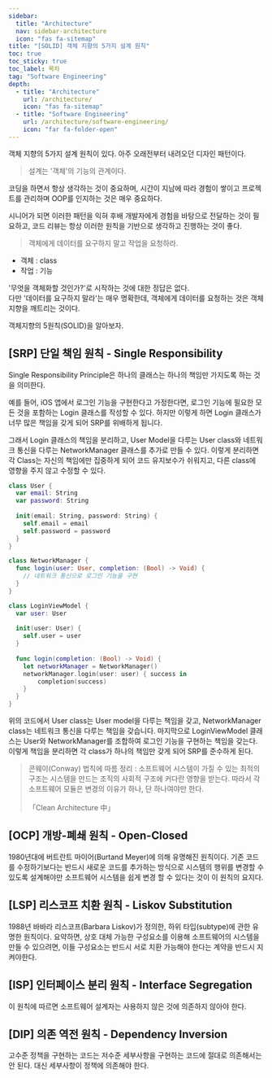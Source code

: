 ```yaml
---
sidebar:
  title: "Architecture"
  nav: sidebar-architecture
  icon: "fas fa-sitemap"
title: "[SOLID] 객체 지향의 5가지 설계 원칙"
toc: true
toc_sticky: true
toc_label: 목차
tag: "Software Engineering"
depth:
  - title: "Architecture"
    url: /architecture/
    icon: "fas fa-sitemap"
  - title: "Software Engineering"
    url: /architecture/software-engineering/
    icon: "far fa-folder-open"
---
```

객체 지향의 5가지 설계 원칙이 있다. 아주 오래전부터 내려오던 디자인 패턴이다.  
> 설계는 '객체'의 기능의 관계이다.

코딩을 하면서 항상 생각하는 것이 중요하며, 시간이 지남에 따라 경험이 쌓이고 프로젝트를 관리하며 OOP를 인지하는 것은 매우 중요하다.  

시니어가 되면 이러한 패턴을 익혀 후배 개발자에게 경험을 바탕으로 전달하는 것이 필요하고, 코드 리뷰는 항상 이러한 원칙을 기반으로 생각하고 진행하는 것이 좋다.  

> 객체에게 데이터를 요구하지 말고 작업을 요청하라.

* 객체 : class
* 작업 : 기능

'무엇을 객체화할 것인가?'로 시작하는 것에 대한 정답은 없다.  
다만 '데이터를 요구하지 말라'는 매우 명확한데, 객체에게 데이터를 요청하는 것은 객체 지향을 깨트리는 것이다.

객체지향의 5원칙(SOLID)을 알아보자.

## [SRP] 단일 책임 원칙 - Single Responsibility
Single Responsibility Principle은 하나의 클래스는 하나의 책임만 가지도록 하는 것을 의미한다.

예를 들어, iOS 앱에서 로그인 기능을 구현한다고 가정한다면, 로그인 기능에 필요한 모든 것을 포함하는 Login 클래스를 작성할 수 있다. 하지만 이렇게 하면 Login 클래스가 너무 많은 책임을 갖게 되어 SRP를 위배하게 됩니다.

그래서 Login 클래스의 책임을 분리하고, User Model을 다루는 User class와 네트워크 통신을 다루는 NetworkManager 클래스를 추가로 만들 수 있다. 이렇게 분리하면 각 Class는 자신의 책임에만 집중하게 되어 코드 유지보수가 쉬워지고, 다른 class에 영향을 주지 않고 수정할 수 있다.

```swift
class User {
  var email: String
  var password: String
  
  init(email: String, password: String) {
    self.email = email
    self.password = password
  }
}

class NetworkManager {
  func login(user: User, completion: (Bool) -> Void) {
    // 네트워크 통신으로 로그인 기능을 구현
  }
}

class LoginViewModel {
  var user: User
  
  init(user: User) {
    self.user = user
  }
  
  func login(completion: (Bool) -> Void) {
    let networkManager = NetworkManager()
    networkManager.login(user: user) { success in
        completion(success)
    }
  }
}

```

위의 코드에서 User class는 User model을 다루는 책임을 갖고, NetworkManager class는 네트워크 통신을 다루는 책임을 갖습니다. 마지막으로 LoginViewModel 클래스는 User와 NetworkManager를 조합하여 로그인 기능을 구현하는 책임을 갖는다. 이렇게 책임을 분리하면 각 class가 하나의 책임만 갖게 되어 SRP를 준수하게 된다.

> 콘웨이(Conway) 법칙에 따름 정리 : 소프트웨어 시스템이 가질 수 있는 최적의 구조는 시스템을 만드는 조직의 사회적 구조에 커다란 영향을 받는다. 따라서 각 소프트웨어 모듈은 변경의 이유가 하나, 단 하나여야만 한다.<br/><br/>
「Clean Architecture 中」

## [OCP] 개방-폐쇄 원칙 - Open-Closed
1980년대에 버트란트 마이어(Burtand Meyer)에 의해 유명해진 원칙이다. 기존 코드를 수정하기보다는 반드시 새로운 코드를 추가하는 방식으로 시스템의 행위를 변경할 수 있도록 설계해야만 소프트웨어 시스템을 쉽게 변경 할 수 있다는 것이 이 원칙의 요지다.

## [LSP] 리스코프 치환 원칙 - Liskov Substitution
1988년 바바라 리스코프(Barbara Liskov)가 정의한, 하위 타입(subtype)에 관한 유명한 원칙이다. 요약하면, 상호 대체 가능한 구성요소를 이용해 소프트웨어의 시스템을 만들 수 있으려면, 이들 구성요소는 반드시 서로 치환 가능해야 한다는 계약을 반드시 지켜야한다.

## [ISP] 인터페이스 분리 원칙 - Interface Segregation
이 원칙에 따르면 소프트웨어 설계자는 사용하지 않은 것에 의존하지 않아야 한다.

## [DIP] 의존 역전 원칙 - Dependency Inversion
고수준 정책을 구현하는 코드는 저수준 세부사항을 구현하는 코드에 절대로 의존해서는 안 된다. 대신 세부사항이 정책에 의존해야 한다.


